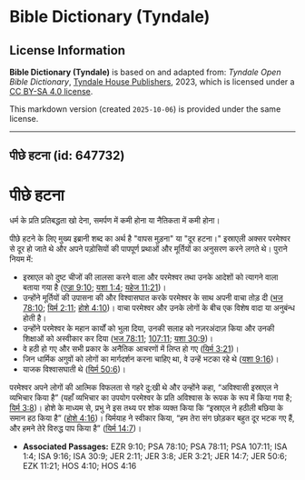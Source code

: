 # Bible Dictionary (Tyndale)

## License Information

**Bible Dictionary (Tyndale)** is based on and adapted from: _Tyndale Open Bible Dictionary_, [Tyndale House Publishers](https://tyndaleopenresources.com/), 2023, which is licensed under a [CC BY-SA 4.0 license](https://creativecommons.org/licenses/by-sa/4.0/legalcode.en).

This markdown version (created `2025-10-06`) is provided under the same license.



--------------------------------

## पीछे हटना (id: 647732)

पीछे हटना
=========

धर्म के प्रति प्रतिबद्धता खो देना, समर्पण में कमी होना या नैतिकता में कमी होना।

पीछे हटने के लिए मुख्य इब्रानी शब्द का अर्थ है "वापस मुड़ना" या "दूर हटना।" इस्राएली अक्सर परमेश्वर से दूर हो जाते थे और अपने पड़ोसियों की पापपूर्ण प्रथाओं और मूर्तियों का अनुसरण करने लगते थे। पुराने नियम में:

* इस्राएल को दुष्ट चीजों की लालसा करने वाला और परमेश्वर तथा उनके आदेशों को त्यागने वाला बताया गया है ([एज्रा 9:10](https://ref.ly/Ezra9:10); [यशा 1:4](https://ref.ly/Isa1:4); [यहेज 11:21](https://ref.ly/Ezek11:21))।
* उन्होंने मूर्तियों की उपासना की और विश्वासघात करके परमेश्वर के साथ अपनी वाचा तोड़ दी ([भज 78:10](https://ref.ly/Ps78:10); [यिर्म 2:11](https://ref.ly/Jer2:11); [होशे 4:10](https://ref.ly/Hos4:10))। वाचा परमेश्वर और उनके लोगों के बीच एक विशेष वादा या अनुबंन्ध होती है।
* उन्होंने परमेश्वर के महान कार्यों को भुला दिया, उनकी सलाह को नज़रअंदाज़ किया और उनकी शिक्षाओं को अस्वीकार कर दिया ([भज 78:11](https://ref.ly/Ps78:11); [107:11](https://ref.ly/Ps107:11); [यशा 30:9](https://ref.ly/Isa30:9))।
* वे हठी हो गए और सभी प्रकार के अनैतिक आचरणों में लिप्त हो गए ([यिर्म 3:21](https://ref.ly/Jer3:21))।
* जिन धार्मिक अगुवों को लोगों का मार्गदर्शन करना चाहिए था, वे उन्हें भटका रहे थे ([यशा 9:16](https://ref.ly/Isa9:16))।
* याजक विश्वासघाती थे ([यिर्म 50:6](https://ref.ly/Jer50:6))।

परमेश्वर अपने लोगों की आत्मिक विफलता से गहरे दु:खी थे और उन्होंने कहा, “अविश्वासी इस्राएल ने व्यभिचार किया है” (यहाँ व्यभिचार का उपयोग परमेश्वर के प्रति अविश्वास के रूपक के रूप में किया गया है; [यिर्म 3:8](https://ref.ly/Jer3:8))। होशे के माध्यम से, प्रभु ने इस तथ्य पर शोक व्यक्त किया कि “इस्राएल ने हठीली बछिया के समान हठ किया है” ([होशे 4:16](https://ref.ly/Hos4:16))। यिर्मयाह ने स्वीकार किया, “हम तेरा संग छोड़कर बहुत दूर भटक गए हैं, और हमने तेरे विरुद्ध पाप किया है” ([यिर्म 14:7](https://ref.ly/Jer14:7))।

* **Associated Passages:** EZR 9:10; PSA 78:10; PSA 78:11; PSA 107:11; ISA 1:4; ISA 9:16; ISA 30:9; JER 2:11; JER 3:8; JER 3:21; JER 14:7; JER 50:6; EZK 11:21; HOS 4:10; HOS 4:16

